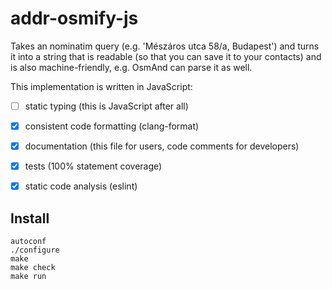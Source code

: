 # addr-osmify-js

Takes an nominatim query (e.g. 'Mészáros utca 58/a, Budapest') and turns it
into a string that is readable (so that you can save it to your contacts) and
is also machine-friendly, e.g. OsmAnd can parse it as well.

This implementation is written in JavaScript:

- [ ] static typing (this is JavaScript after all)

- [x] consistent code formatting (clang-format)

- [x] documentation (this file for users, code comments for developers)

- [x] tests (100% statement coverage)

- [x] static code analysis (eslint)

## Install

```
autoconf
./configure
make
make check
make run
```
